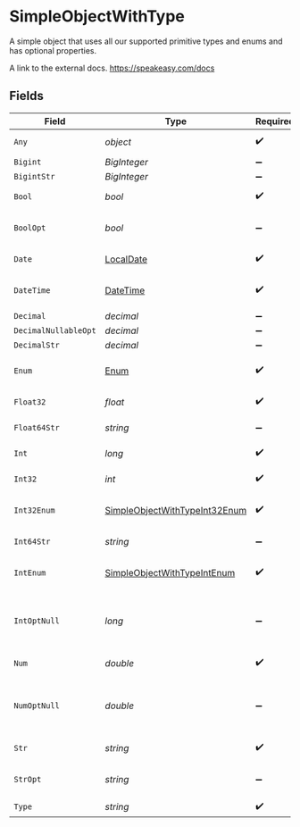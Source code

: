 # SimpleObjectWithType

A simple object that uses all our supported primitive types and enums and has optional properties.

A link to the external docs.
<https://speakeasy.com/docs>


## Fields

| Field                                                                                 | Type                                                                                  | Required                                                                              | Description                                                                           | Example                                                                               |
| ------------------------------------------------------------------------------------- | ------------------------------------------------------------------------------------- | ------------------------------------------------------------------------------------- | ------------------------------------------------------------------------------------- | ------------------------------------------------------------------------------------- |
| `Any`                                                                                 | *object*                                                                              | :heavy_check_mark:                                                                    | An any property.                                                                      | any                                                                                   |
| `Bigint`                                                                              | *BigInteger*                                                                          | :heavy_minus_sign:                                                                    | N/A                                                                                   | 8821239038968084                                                                      |
| `BigintStr`                                                                           | *BigInteger*                                                                          | :heavy_minus_sign:                                                                    | N/A                                                                                   | 9223372036854775808                                                                   |
| `Bool`                                                                                | *bool*                                                                                | :heavy_check_mark:                                                                    | A boolean property.                                                                   | true                                                                                  |
| `BoolOpt`                                                                             | *bool*                                                                                | :heavy_minus_sign:                                                                    | An optional boolean property.                                                         | true                                                                                  |
| `Date`                                                                                | [LocalDate](https://nodatime.org/3.1.x/api/NodaTime.LocalDate.html)                   | :heavy_check_mark:                                                                    | A date property.                                                                      | 2020-01-01                                                                            |
| `DateTime`                                                                            | [DateTime](https://learn.microsoft.com/en-us/dotnet/api/system.datetime?view=net-5.0) | :heavy_check_mark:                                                                    | A date-time property.                                                                 | 2020-01-01T00:00:00.001Z                                                              |
| `Decimal`                                                                             | *decimal*                                                                             | :heavy_minus_sign:                                                                    | N/A                                                                                   | 3.141592653589793                                                                     |
| `DecimalNullableOpt`                                                                  | *decimal*                                                                             | :heavy_minus_sign:                                                                    | N/A                                                                                   |                                                                                       |
| `DecimalStr`                                                                          | *decimal*                                                                             | :heavy_minus_sign:                                                                    | N/A                                                                                   | 3.14159265358979344719667586                                                          |
| `Enum`                                                                                | [Enum](../../Models/Shared/Enum.md)                                                   | :heavy_check_mark:                                                                    | A string based enum                                                                   | one                                                                                   |
| `Float32`                                                                             | *float*                                                                               | :heavy_check_mark:                                                                    | A float32 property.                                                                   | 1.1                                                                                   |
| `Float64Str`                                                                          | *string*                                                                              | :heavy_minus_sign:                                                                    | A float64 string                                                                      | 1.1                                                                                   |
| `Int`                                                                                 | *long*                                                                                | :heavy_check_mark:                                                                    | An integer property.                                                                  | 1                                                                                     |
| `Int32`                                                                               | *int*                                                                                 | :heavy_check_mark:                                                                    | An int32 property.                                                                    | 1                                                                                     |
| `Int32Enum`                                                                           | [SimpleObjectWithTypeInt32Enum](../../Models/Shared/SimpleObjectWithTypeInt32Enum.md) | :heavy_check_mark:                                                                    | An int32 enum property.                                                               | 55                                                                                    |
| `Int64Str`                                                                            | *string*                                                                              | :heavy_minus_sign:                                                                    | An int64 string                                                                       | 100                                                                                   |
| `IntEnum`                                                                             | [SimpleObjectWithTypeIntEnum](../../Models/Shared/SimpleObjectWithTypeIntEnum.md)     | :heavy_check_mark:                                                                    | An integer enum property.                                                             | 2                                                                                     |
| `IntOptNull`                                                                          | *long*                                                                                | :heavy_minus_sign:                                                                    | An optional integer property will be null for tests.                                  |                                                                                       |
| `Num`                                                                                 | *double*                                                                              | :heavy_check_mark:                                                                    | A number property.                                                                    | 1.1                                                                                   |
| `NumOptNull`                                                                          | *double*                                                                              | :heavy_minus_sign:                                                                    | An optional number property will be null for tests.                                   |                                                                                       |
| `Str`                                                                                 | *string*                                                                              | :heavy_check_mark:                                                                    | A string property.                                                                    | test                                                                                  |
| `StrOpt`                                                                              | *string*                                                                              | :heavy_minus_sign:                                                                    | An optional string property.                                                          | testOptional                                                                          |
| `Type`                                                                                | *string*                                                                              | :heavy_check_mark:                                                                    | N/A                                                                                   |                                                                                       |